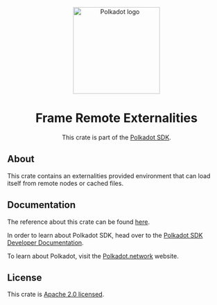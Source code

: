 <div align="center">

<img src="https://raw.githubusercontent.com/paritytech/polkadot-sdk/rzadp/readmes/docs/images/Polkadot_Logo_Horizontal_Pink_BlackOnWhite.png" alt="Polkadot logo" width="200">

# Frame Remote Externalities

This crate is part of the [Polkadot SDK](https://github.com/paritytech/polkadot-sdk/).

</div>

## About

This crate contains an externalities provided environment that can load itself from remote nodes or cached files.

## Documentation

The reference about this crate can be found [here](https://paritytech.github.io/polkadot-sdk/master/frame_remote_externalities).

In order to learn about Polkadot SDK, head over to the [Polkadot SDK Developer Documentation](https://paritytech.github.io/polkadot-sdk/master/polkadot_sdk_docs/index.html).

To learn about Polkadot, visit the [Polkadot.network](https://polkadot.network/) website.

## License

This crate is [Apache 2.0 licensed](https://spdx.org/licenses/Apache-2.0.html).
